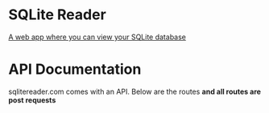 # SQLite Reader
[A web app where you can view your SQLite database](https://sqlitereader.com)

# API Documentation
sqlitereader.com comes with an API. Below are the routes **and all routes are post requests**